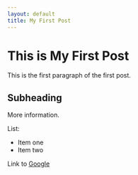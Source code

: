```yaml
---
layout: default
title: My First Post
---
```


# This is My First Post

This is the first paragraph of the first post. 

## Subheading

More information. 

List:
- Item one
- Item two

Link to [Google](https://google.com)
